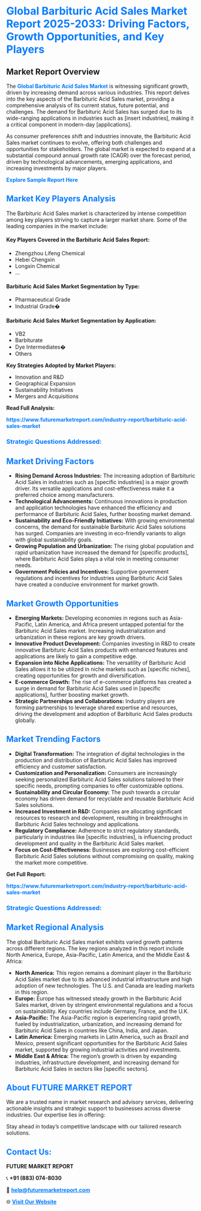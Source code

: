 <h1 style="color: #007BFF;">Global Barbituric Acid Sales Market Report 2025-2033: Driving Factors, Growth Opportunities, and Key Players</h1>

<section id="overview">
<h2>Market Report Overview</h2>
<p>The <a href="https://www.futuremarketreport.com/industry-report/barbituric-acid-sales-market" style="color: #007BFF; text-decoration: none;"><strong>Global Barbituric Acid Sales Market</strong></a> is witnessing significant growth, driven by increasing demand across various industries. This report delves into the key aspects of the Barbituric Acid Sales market, providing a comprehensive analysis of its current status, future potential, and challenges. The demand for Barbituric Acid Sales has surged due to its wide-ranging applications in industries such as [insert industries], making it a critical component in modern-day [applications].</p>
<p>As consumer preferences shift and industries innovate, the Barbituric Acid Sales market continues to evolve, offering both challenges and opportunities for stakeholders. The global market is expected to expand at a substantial compound annual growth rate (CAGR) over the forecast period, driven by technological advancements, emerging applications, and increasing investments by major players.</p>
</section>

<section id="overview">
<p><a href="https://www.futuremarketreport.com/request-sample/reportId=103474" style="color: #007BFF; text-decoration: none;"><strong>Explore Sample Report Here</strong></a></p>
</section>

<section id="key-players">
<h2 style="color: #007BFF;">Market Key Players Analysis</h2>
<p>The Barbituric Acid Sales market is characterized by intense competition among key players striving to capture a larger market share. Some of the leading companies in the market include:</p>
<h4>Key Players Covered in the Barbituric Acid Sales Report:</h4>
<ul><li>Zhengzhou Lifeng Chemical</li><li>Hebei Chengxin</li><li>Longxin Chemical</li><li>...</li></ul>
<h4>Barbituric Acid Sales Market Segmentation by Type:</h4>
<ul><li>Pharmaceutical Grade</li><li>Industrial Grade�</li></ul>

<h4>Barbituric Acid Sales Market Segmentation by Application:</h4>
<ul><li>VB2</li><li>Barbiturate</li><li>Dye Intermediates�</li><li>Others</li></ul>
<p><strong>Key Strategies Adopted by Market Players:</strong></p>
<ul>
<li>Innovation and R&D</li>
<li>Geographical Expansion</li>
<li>Sustainability Initiatives</li>
<li>Mergers and Acquisitions</li>
</ul>
</section>

<section>
<p><strong>Read Full Analysis: </strong></p><a href="https://www.futuremarketreport.com/industry-report/barbituric-acid-sales-market" style="color: #007BFF; text-decoration: none;"><strong>https://www.futuremarketreport.com/industry-report/barbituric-acid-sales-market</strong></a>
<h3 style="color: #007BFF;">Strategic Questions Addressed:</h3>
</section>

<section id="driving-factors">
<h2 style="color: #007BFF;">Market Driving Factors</h2>
<ul>
<li><strong>Rising Demand Across Industries:</strong> The increasing adoption of Barbituric Acid Sales in industries such as [specific industries] is a major growth driver. Its versatile applications and cost-effectiveness make it a preferred choice among manufacturers.</li>
<li><strong>Technological Advancements:</strong> Continuous innovations in production and application technologies have enhanced the efficiency and performance of Barbituric Acid Sales, further boosting market demand.</li>
<li><strong>Sustainability and Eco-Friendly Initiatives:</strong> With growing environmental concerns, the demand for sustainable Barbituric Acid Sales solutions has surged. Companies are investing in eco-friendly variants to align with global sustainability goals.</li>
<li><strong>Growing Population and Urbanization:</strong> The rising global population and rapid urbanization have increased the demand for [specific products], where Barbituric Acid Sales plays a vital role in meeting consumer needs.</li>
<li><strong>Government Policies and Incentives:</strong> Supportive government regulations and incentives for industries using Barbituric Acid Sales have created a conducive environment for market growth.</li>
</ul>
</section>

<section id="growth-opportunities">
<h2 style="color: #007BFF;">Market Growth Opportunities</h2>
<ul>
<li><strong>Emerging Markets:</strong> Developing economies in regions such as Asia-Pacific, Latin America, and Africa present untapped potential for the Barbituric Acid Sales market. Increasing industrialization and urbanization in these regions are key growth drivers.</li>
<li><strong>Innovative Product Development:</strong> Companies investing in R&D to create innovative Barbituric Acid Sales products with enhanced features and applications are likely to gain a competitive edge.</li>
<li><strong>Expansion into Niche Applications:</strong> The versatility of Barbituric Acid Sales allows it to be utilized in niche markets such as [specific niches], creating opportunities for growth and diversification.</li>
<li><strong>E-commerce Growth:</strong> The rise of e-commerce platforms has created a surge in demand for Barbituric Acid Sales used in [specific applications], further boosting market growth.</li>
<li><strong>Strategic Partnerships and Collaborations:</strong> Industry players are forming partnerships to leverage shared expertise and resources, driving the development and adoption of Barbituric Acid Sales products globally.</li>
</ul>
</section>

<section id="trending-factors">
<h2 style="color: #007BFF;">Market Trending Factors</h2>
<ul>
<li><strong>Digital Transformation:</strong> The integration of digital technologies in the production and distribution of Barbituric Acid Sales has improved efficiency and customer satisfaction.</li>
<li><strong>Customization and Personalization:</strong> Consumers are increasingly seeking personalized Barbituric Acid Sales solutions tailored to their specific needs, prompting companies to offer customizable options.</li>
<li><strong>Sustainability and Circular Economy:</strong> The push towards a circular economy has driven demand for recyclable and reusable Barbituric Acid Sales solutions.</li>
<li><strong>Increased Investment in R&D:</strong> Companies are allocating significant resources to research and development, resulting in breakthroughs in Barbituric Acid Sales technology and applications.</li>
<li><strong>Regulatory Compliance:</strong> Adherence to strict regulatory standards, particularly in industries like [specific industries], is influencing product development and quality in the Barbituric Acid Sales market.</li>
<li><strong>Focus on Cost-Effectiveness:</strong> Businesses are exploring cost-efficient Barbituric Acid Sales solutions without compromising on quality, making the market more competitive.</li>
</ul>
</section>

<section>
<p><strong>Get Full Report: </strong></p><a href="https://www.futuremarketreport.com/industry-report/barbituric-acid-sales-market" style="color: #007BFF; text-decoration: none;"><strong>https://www.futuremarketreport.com/industry-report/barbituric-acid-sales-market</strong></a>
<h3 style="color: #007BFF;">Strategic Questions Addressed:</h3>
</section>


<section id="regional-analysis">
<h2 style="color: #007BFF;">Market Regional Analysis</h2>
<p>The global Barbituric Acid Sales market exhibits varied growth patterns across different regions. The key regions analyzed in this report include North America, Europe, Asia-Pacific, Latin America, and the Middle East & Africa:</p>
<ul>
<li><strong>North America:</strong> This region remains a dominant player in the Barbituric Acid Sales market due to its advanced industrial infrastructure and high adoption of new technologies. The U.S. and Canada are leading markets in this region.</li>
<li><strong>Europe:</strong> Europe has witnessed steady growth in the Barbituric Acid Sales market, driven by stringent environmental regulations and a focus on sustainability. Key countries include Germany, France, and the U.K.</li>
<li><strong>Asia-Pacific:</strong> The Asia-Pacific region is experiencing rapid growth, fueled by industrialization, urbanization, and increasing demand for Barbituric Acid Sales in countries like China, India, and Japan.</li>
<li><strong>Latin America:</strong> Emerging markets in Latin America, such as Brazil and Mexico, present significant opportunities for the Barbituric Acid Sales market, supported by growing industrial activities and investments.</li>
<li><strong>Middle East & Africa:</strong> The region’s growth is driven by expanding industries, infrastructure development, and increasing demand for Barbituric Acid Sales in sectors like [specific sectors].</li>
</ul>
</section>

<footer>
<h2 style="color: #007BFF;">About FUTURE MARKET REPORT</h2>
<p>We are a trusted name in market research and advisory services, delivering actionable insights and strategic support to businesses across diverse industries. Our expertise lies in offering:</p>

<p>Stay ahead in today’s competitive landscape with our tailored research solutions.</p>

<h2 style="color: #007BFF;">Contact Us:</h2>
<p><strong>FUTURE MARKET REPORT</strong></p>
<p>📞 <strong>+91 (883) 074-8030</strong></p>
<p>📧 <strong><a href="mailto:help@futuremarketreport.com" style="color: #007BFF;">help@futuremarketreport.com</a></strong></p>
<p>🌐 <strong><a href="https://www.futuremarketreport.com/" style="color: #007BFF;">Visit Our Website</a></strong></p>
</footer>